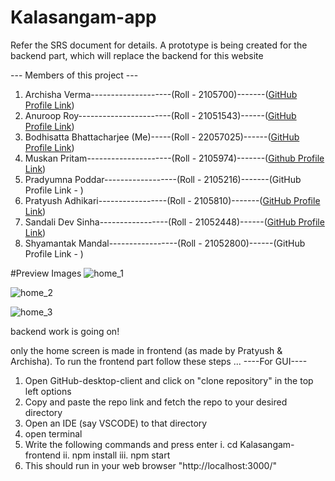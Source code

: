 # Kalasangam-app
Refer the SRS document for details. 
A prototype is being created for the backend part, which will replace the backend for this website

--- Members of this project ---
1. Archisha Verma--------------------(Roll - 2105700)-------([GitHub Profile Link](https://github.com/archishaverma))
2. Anuroop Roy-----------------------(Roll - 21051543)------([GitHub Profile Link](https://github.com/aroy1106))
3. Bodhisatta Bhattacharjee (Me)-----(Roll - 22057025)------([GitHub Profile Link](https://github.com/eziokittu))
4. Muskan Pritam---------------------(Roll - 2105974)-------([Github Profile Link](https://github.com/MuskanP2021))
5. Pradyumna Poddar------------------(Roll - 2105216)-------(GitHub Profile Link - )
6. Pratyush Adhikari-----------------(Roll - 2105810)-------([GitHub Profile Link](https://github.com/Pratyush-Adhikari1507))
7. Sandali Dev Sinha-----------------(Roll - 21052448)------([GitHub Profile Link](https://github.com/DevSinhaSandali))
8. Shyamantak Mandal-----------------(Roll - 21052800)------(GitHub Profile Link - )


#Preview Images
![home_1](https://github.com/eziokittu/Kalasangam-app/assets/52044555/265abf3f-2a08-4096-b49c-dbfa7dc4b631)

![home_2](https://github.com/eziokittu/Kalasangam-app/assets/52044555/dfc27666-eafe-494e-bb49-1719d46d0160)

![home_3](https://github.com/eziokittu/Kalasangam-app/assets/52044555/6862c680-c8f0-4c08-b114-4983ec8a28e1)

backend work is going on!

only the home screen is made in frontend (as made by Pratyush & Archisha).
To run the frontend part follow these steps ...
----For GUI----
1. Open GitHub-desktop-client and click on "clone repository" in the top left options
2. Copy and paste the repo link and fetch the repo to your desired directory
3. Open an IDE (say VSCODE) to that directory
4. open terminal
5. Write the following commands and press enter
     i.      cd Kalasangam-frontend
     ii.     npm install
     iii.    npm start
6. This should run in your web browser "http://localhost:3000/"
